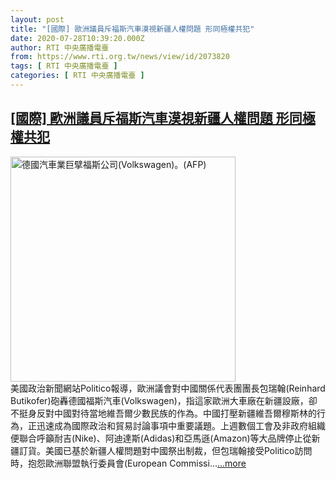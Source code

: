 ```yaml
---
layout: post
title: "[國際] 歐洲議員斥福斯汽車漠視新疆人權問題 形同極權共犯"
date: 2020-07-28T10:39:20.000Z
author: RTI 中央廣播電臺
from: https://www.rti.org.tw/news/view/id/2073820
tags: [ RTI 中央廣播電臺 ]
categories: [ RTI 中央廣播電臺 ]
---
```

<!--1595932760000-->
[[國際] 歐洲議員斥福斯汽車漠視新疆人權問題 形同極權共犯](https://www.rti.org.tw/news/view/id/2073820)
------

<div>
<img src="https://static.rti.org.tw/assets/thumbnails/2018/01/15/151598513951058.jpg" width="360" alt="德國汽車業巨擘福斯公司(Volkswagen)。(AFP)" title="德國汽車業巨擘福斯公司(Volkswagen)。(AFP)"><br>美國政治新聞網站Politico報導，歐洲議會對中國關係代表團團長包瑞翰(Reinhard Butikofer)砲轟德國福斯汽車(Volkswagen)，指這家歐洲大車廠在新疆設廠，卻不挺身反對中國對待當地維吾爾少數民族的作為。中國打壓新疆維吾爾穆斯林的行為，正迅速成為國際政治和貿易討論事項中重要議題。上週數個工會及非政府組織便聯合呼籲耐吉(Nike)、阿迪達斯(Adidas)和亞馬遜(Amazon)等大品牌停止從新疆訂貨。美國已基於新疆人權問題對中國祭出制裁，但包瑞翰接受Politico訪問時，抱怨歐洲聯盟執行委員會(European Commissi...<a target="_blank" href="https://www.rti.org.tw/news/view/id/2073820">...more</a>
</div>
